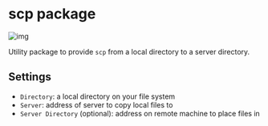 # scp package

![img](http://cl.ly/image/3D142W3S273F/Screen%20Shot%202014-02-26%20at%2010.10.02%20PM.png)

Utility package to provide `scp` from a local directory to a server directory.

## Settings

- `Directory`: a local directory on your file system
- `Server`: address of server to copy local files to
- `Server Directory` (optional): address on remote machine to place files in
